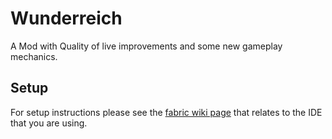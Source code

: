 # Wunderreich
A Mod with Quality of live improvements and some new gameplay mechanics.

## Setup
For setup instructions please see the [fabric wiki page](https://fabricmc.net/wiki/tutorial:setup) that relates to the IDE that you are using.